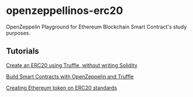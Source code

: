 # openzeppellinos-erc20
OpenZeppelin Playground for Ethereum Blockchain Smart Contract's study purposes.

## Tutorials
[Create an ERC20 using Truffle, without writing Solidity](https://forum.openzeppelin.com/t/create-an-erc20-using-truffle-without-writing-solidity/2713)

[Build Smart Contracts with OpenZeppelin and Truffle](https://medium.com/@ethdapp/build-smart-contracts-with-openzeppelin-and-truffle-67b2851d3b07)

[Creating Ethereum token on ERC20 standards](https://www.devprovider.com/creating-ethereum-token/)

